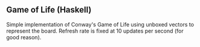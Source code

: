 ## Game of Life (Haskell)

Simple implementation of Conway's Game of Life using unboxed vectors to
represent the board. Refresh rate is fixed at 10 updates per second (for good
reason).
